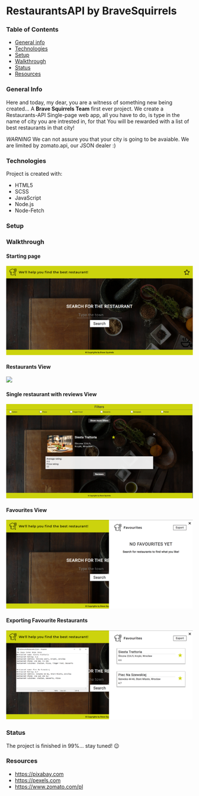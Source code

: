 # RestaurantsAPI by BraveSquirrels



### Table of Contents
* [General info](#generalinfo)
* [Technologies](#technologies)
* [Setup](#setup)
* [Walkthrough](#walkthrough)
* [Status](#status)
* [Resources](#resources)


### General Info
Here and today, my dear, you are a witness of something new being created... A **Brave Squirrels Team** first ever project.
We create a Restaurants-API Single-page web app, all you have to do, is type in the name of city you are intrested in, for that You will be rewarded with a list of best restaurants in that city!

*_WARNING_* We can not assure you that your city is going to be avaiable. We are limited by zomato.api, our JSON dealer :)

### Technologies
Project is created with:
* HTML5
* SCSS
* JavaScript
* Node.js
* Node-Fetch

### Setup

### Walkthrough
#### Starting page
![](images_for_github/starting_page.png)
#### Restaurants View
![](images_for_github/restaurants_view.png)
#### Single restaurant with reviews View
![](images_for_github/single-restaurant.png)
#### Favourites View
![](images_for_github/favourites_view.png)
#### Exporting Favourite Restaurants
![](images_for_github/export.png)

### Status
The project is finished in 99%... stay tuned! :wink:

### Resources
* https://pixabay.com
* https://pexels.com
* https://www.zomato.com/pl


